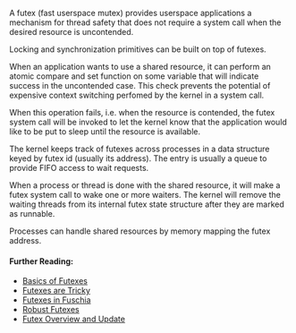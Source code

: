 A futex (fast userspace mutex) provides userspace applications a mechanism
for thread safety that does not require
a system call when the desired resource is uncontended.

Locking and synchronization primitives can be
built on top of futexes.

When an application wants to use a shared resource,
it can perform an atomic compare and set function
on some variable that will indicate success
in the uncontended case. This check prevents
the potential of expensive context switching perfomed
by the kernel in a system call.

When this operation fails, i.e. when the resource
is contended, the futex system call will be invoked
to let the kernel know that the application
would like to be put to sleep until the resource
is available.

The kernel keeps track of futexes across processes 
in a data structure keyed by futex id (usually its
address). The entry is usually a queue to provide 
FIFO access to wait requests.

When a process or thread is done with the shared 
resource, it will make a futex system call to wake one 
or more waiters. The kernel will remove the waiting 
threads from its internal futex state structure
after they are marked as runnable.

Processes can handle shared resources by memory
mapping the futex address.

#### Further Reading:

- [Basics of Futexes](https://eli.thegreenplace.net/2018/basics-of-futexes/)
- [Futexes are Tricky](https://www.akkadia.org/drepper/futex.pdf)
- [Futexes in Fuschia](https://fuchsia.dev/fuchsia-src/reference/kernel_objects/futex)
- [Robust Futexes](https://docs.kernel.org/locking/robust-futexes.html)
- [Futex Overview and Update](https://lwn.net/Articles/360699/)

